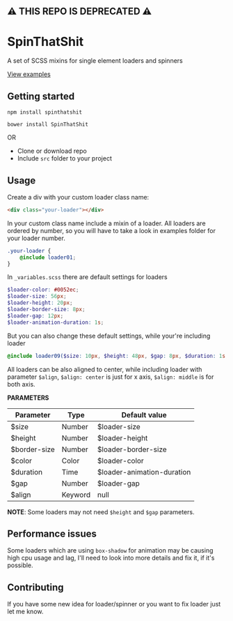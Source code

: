 ## ⚠️ THIS REPO IS DEPRECATED ⚠️

# SpinThatShit
A set of SCSS mixins for single element loaders and spinners 

[View examples](https://matejkustec.github.io/SpinThatShit/)

## Getting started


```
npm install spinthatshit
```
```
bower install SpinThatShit
```

OR

* Clone or download repo
* Include `src` folder to your project



## Usage

Create a div with your custom loader class name:

```html
<div class="your-loader"></div>
```

In your custom class name include a mixin of a loader. All loaders are ordered by number, so you will have to take a look in examples folder for your loader number.

```scss
.your-loader {
    @include loader01;
}
```

In `_variables.scss` there are default settings for loaders

```scss
$loader-color: #0052ec;
$loader-size: 56px;
$loader-height: 20px;
$loader-border-size: 8px;
$loader-gap: 12px;
$loader-animation-duration: 1s;
```

But you can also change these default settings, while your're including loader

```scss
@include loader09($size: 10px, $height: 48px, $gap: 8px, $duration: 1s, $align: middle);
```

All loaders can be also aligned to center, while including loader with parameter `$align`,
`$align: center` is just for x axis, `$align: middle` is for both axis.

**PARAMETERS**

Parameter | Type | Default value
------------ | ------------- | -------------
$size | Number | $loader-size
$height | Number | $loader-height
$border-size | Number | $loader-border-size
$color | Color | $loader-color
$duration | Time | $loader-animation-duration
$gap | Number | $loader-gap
$align | Keyword | null

**NOTE**: Some loaders may not need `$height` and `$gap` parameters.

## Performance issues

Some loaders which are using `box-shadow` for animation may be causing high cpu usage and lag, I'll need to look into more details and fix it, if it's possible.


## Contributing

If you have some new idea for loader/spinner or you want to fix loader just let me know.
